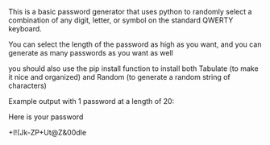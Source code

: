 This is a basic password generator that uses python to randomly select a combination of any digit, letter, or symbol on the standard QWERTY keyboard. 

You can select the length of the password as high as you want, and you can generate as many passwords as you want as well

you should also use the pip install function to install both Tabulate (to make it nice and organized) and Random (to generate a random string of characters)


Example output with 1 password at a length of 20:

Here is your password

+I!(Jk-ZP+Ut@Z&00dIe
